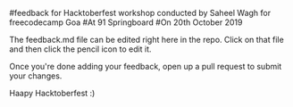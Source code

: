 #feedback for Hacktoberfest workshop conducted by Saheel Wagh for freecodecamp Goa
#At 91 Springboard
#On 20th October 2019

The feedback.md file can be edited right here in the repo. Click on that file and then click the pencil icon to edit it.

Once you're done adding your feedback, open up a pull request to submit your changes. 

Haapy Hacktoberfest :)

